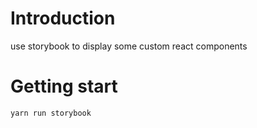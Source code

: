 # Introduction
use storybook to display some custom react components

# Getting start
`yarn run storybook`